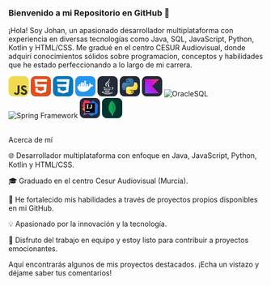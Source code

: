 

### Bienvenido a mi Repositorio en GitHub 👋
¡Hola! Soy Johan, un apasionado desarrollador multiplataforma con experiencia en diversas tecnologías como Java, SQL, JavaScript, Python, Kotlin y HTML/CSS. Me gradué en el centro CESUR Audiovisual, donde adquirí conocimientos sólidos sobre programacion, conceptos y habilidades que he estado perfeccionando a lo largo de mi carrera.

<div>
    <img src="https://github.com/tandpfun/skill-icons/blob/main/icons/JavaScript.svg" title="JavaScript" alt="JavaScript" width="40" height="40"/>
    <img src="https://github.com/tandpfun/skill-icons/blob/main/icons/HTML.svg" title="HTML5" alt="HTML" width="40" height="40"/>
    <img src="https://github.com/tandpfun/skill-icons/blob/main/icons/CSS.svg" title="CSS3" alt="CSS" width="40" height="40"/>
    <img src="https://github.com/tandpfun/skill-icons/blob/main/icons/Docker.svg" title="Docker" alt="Docker" width="40" height="40"/>
    <img src="https://github.com/tandpfun/skill-icons/blob/main/icons/Java-Dark.svg" title="Java" alt="Java" width="40" height="40"/>
    <img src="https://github.com/tandpfun/skill-icons/blob/main/icons/Python-Dark.svg" title="Python" alt="Python" width="40" height="40"/>
    <img src="https://github.com/tandpfun/skill-icons/blob/main/icons/Kotlin-Dark.svg" title="Kotlin" alt="Kotlin" width="40" height="40"/>
    <img src="https://i.imgur.com/yFkUuqA.png" title="OracleSQL" alt="OracleSQL" width="40" height="40"/>
    <img src="https://i.imgur.com/Y7Rp14Q.png" title="Spring Framework" alt="Spring Framework" width="40" height="40"/>
    <img src="https://github.com/tandpfun/skill-icons/blob/main/icons/Idea-Dark.svg" title="IntelliJ IDEA" alt="IntelliJ IDEA" width="40" height="40"/>
    <img src="https://github.com/tandpfun/skill-icons/blob/main/icons/MongoDB.svg" title="MongoDB" alt="MongoDB" width="40" height="40"/>
</div>

<br>




Acerca de mí



🌐 Desarrollador multiplataforma con enfoque en Java, JavaScript, Python, Kotlin y HTML/CSS.




🎓 Graduado en el centro Cesur Audiovisual (Murcia).




💼 He fortalecido mis habilidades a través de proyectos propios disponibles en mi GitHub.




💡 Apasionado por la innovación y la tecnología.




👥 Disfruto del trabajo en equipo y estoy listo para contribuir a proyectos emocionantes.



Aquí encontrarás algunos de mis proyectos destacados. ¡Echa un vistazo y déjame saber tus comentarios!




